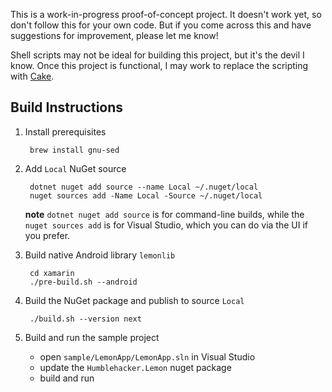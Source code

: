 
This is a work-in-progress proof-of-concept project. It doesn't work yet, so don't follow this for your own code.  But if you come across this and have suggestions for improvement, please let me know!

Shell scripts may not be ideal for building this project, but it's the devil I know.  Once this project is functional, I may work to replace the scripting with [Cake](https://cakebuild.net).

## Build Instructions

1. Install prerequisites

        brew install gnu-sed

2. Add `Local` NuGet source

        dotnet nuget add source --name Local ~/.nuget/local
        nuget sources add -Name Local -Source ~/.nuget/local

      **note** `dotnet nuget add source` is for command-line builds, while the `nuget sources add` is for Visual Studio, which you can do via the UI if you prefer.

2. Build native Android library `lemonlib`

        cd xamarin
        ./pre-build.sh --android

3. Build the NuGet package and publish to source `Local`

        ./build.sh --version next

4. Build and run the sample project

    - open `sample/LemonApp/LemonApp.sln` in Visual Studio
    - update the `Humblehacker.Lemon` nuget package
    - build and run
